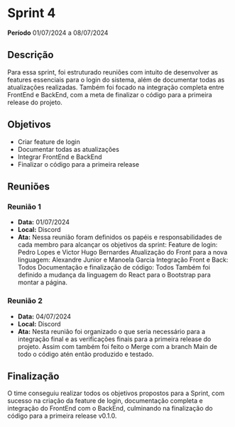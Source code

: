 # Sprint 4

**Período** 01/07/2024 a 08/07/2024

## Descrição 

Para essa sprint, foi estruturado reuniões com intuito de desenvolver as features essenciais para o login do sistema, além de documentar todas as atualizações realizadas. Também foi focado na integração completa entre FrontEnd e BackEnd, com a meta de finalizar o código para a primeira release do projeto.

## Objetivos

- Criar feature de login
- Documentar todas as atualizações
- Integrar FrontEnd e BackEnd
- Finalizar o código para a primeira release

## Reuniões

### Reunião 1
- **Data:** 01/07/2024
- **Local:** Discord
- **Ata:**
Nessa reunião foram definidos os papéis e responsabilidades de cada membro para alcançar os objetivos da sprint:
Feature de login: Pedro Lopes e Victor Hugo Bernardes
Atualização do Front para a nova linguagem: Alexandre Junior e Manoela Garcia
Integração Front e Back: Todos
Documentação e finalização de código: Todos
Também foi definido a mudança da linguagem do React para o Bootstrap para montar a página.

### Reunião 2
- **Data:** 04/07/2024
- **Local:** Discord
- **Ata:**
Nesta reunião foi organizado o que seria necessário para a integração final e as verificações finais para a primeira release do projeto.
Assim com também foi feito o Merge com a branch Main de todo o código atén então produzido e testado. 

## Finalização

O time conseguiu realizar todos os objetivos propostos para a Sprint, com sucesso na criação da feature de login, documentação completa e integração do FrontEnd com o BackEnd, culminando na finalização do código para a primeira release v0.1.0.
